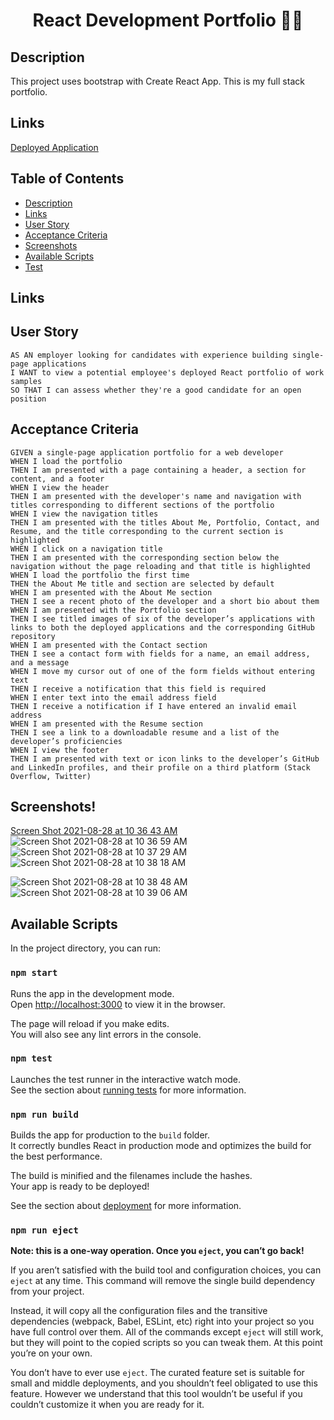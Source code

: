 <h1 align="center"> React Development Portfolio 🙋‍♀️ </h1>
 
## Description
This project uses bootstrap with Create React App. This is my full stack portfolio.

## Links

[Deployed Application](https://oljasportfolio.herokuapp.com/)


## Table of Contents
- [Description](#Description)
- [Links](#Links) 
- [User Story](#Userstory) 
- [Acceptance Criteria](Acceptancecriteria)
- [Screenshots](#Screenshots)
- [Available Scripts](AvailableScripts)
- [Test](#Test)

## Links



## User Story
```
AS AN employer looking for candidates with experience building single-page applications
I WANT to view a potential employee's deployed React portfolio of work samples
SO THAT I can assess whether they're a good candidate for an open position
```

## Acceptance Criteria 
```
GIVEN a single-page application portfolio for a web developer
WHEN I load the portfolio
THEN I am presented with a page containing a header, a section for content, and a footer
WHEN I view the header
THEN I am presented with the developer's name and navigation with titles corresponding to different sections of the portfolio
WHEN I view the navigation titles
THEN I am presented with the titles About Me, Portfolio, Contact, and Resume, and the title corresponding to the current section is highlighted
WHEN I click on a navigation title
THEN I am presented with the corresponding section below the navigation without the page reloading and that title is highlighted
WHEN I load the portfolio the first time
THEN the About Me title and section are selected by default
WHEN I am presented with the About Me section
THEN I see a recent photo of the developer and a short bio about them
WHEN I am presented with the Portfolio section
THEN I see titled images of six of the developer’s applications with links to both the deployed applications and the corresponding GitHub repository
WHEN I am presented with the Contact section
THEN I see a contact form with fields for a name, an email address, and a message
WHEN I move my cursor out of one of the form fields without entering text
THEN I receive a notification that this field is required
WHEN I enter text into the email address field
THEN I receive a notification if I have entered an invalid email address
WHEN I am presented with the Resume section
THEN I see a link to a downloadable resume and a list of the developer’s proficiencies
WHEN I view the footer
THEN I am presented with text or icon links to the developer’s GitHub and LinkedIn profiles, and their profile on a third platform (Stack Overflow, Twitter)
```


## Screenshots!
[Screen Shot 2021-08-28 at 10 36 43 AM](https://user-images.githubusercontent.com/79331882/131221639-5fd55bf7-6fac-4b30-862f-3ad0632a0871.png)
![Screen Shot 2021-08-28 at 10 36 59 AM](https://user-images.githubusercontent.com/79331882/131221673-c81b45fa-3cd6-4d6d-8309-da48c00bb2f3.png)
![Screen Shot 2021-08-28 at 10 37 29 AM](https://user-images.githubusercontent.com/79331882/131221691-88b890b5-1ee9-443b-8b41-5a8532eaf2d1.png)
![Screen Shot 2021-08-28 at 10 38 18 AM](https://user-images.githubusercontent.com/79331882/131221764-ba062935-09ba-4f87-a4d8-0ca771602c39.png)

![Screen Shot 2021-08-28 at 10 38 48 AM](https://user-images.githubusercontent.com/79331882/131221736-50fedf64-13d1-40f4-9a61-7d06ec0afc95.png)
![Screen Shot 2021-08-28 at 10 39 06 AM](https://user-images.githubusercontent.com/79331882/131221740-aeeb73a9-d84b-47f2-be4a-47c2e53313e6.png)



## Available Scripts

In the project directory, you can run:

### `npm start`

Runs the app in the development mode.\
Open [http://localhost:3000](http://localhost:3000) to view it in the browser.

The page will reload if you make edits.\
You will also see any lint errors in the console.

### `npm test`

Launches the test runner in the interactive watch mode.\
See the section about [running tests](https://facebook.github.io/create-react-app/docs/running-tests) for more information.

### `npm run build`

Builds the app for production to the `build` folder.\
It correctly bundles React in production mode and optimizes the build for the best performance.

The build is minified and the filenames include the hashes.\
Your app is ready to be deployed!

See the section about [deployment](https://facebook.github.io/create-react-app/docs/deployment) for more information.

### `npm run eject`

**Note: this is a one-way operation. Once you `eject`, you can’t go back!**

If you aren’t satisfied with the build tool and configuration choices, you can `eject` at any time. This command will remove the single build dependency from your project.

Instead, it will copy all the configuration files and the transitive dependencies (webpack, Babel, ESLint, etc) right into your project so you have full control over them. All of the commands except `eject` will still work, but they will point to the copied scripts so you can tweak them. At this point you’re on your own.

You don’t have to ever use `eject`. The curated feature set is suitable for small and middle deployments, and you shouldn’t feel obligated to use this feature. However we understand that this tool wouldn’t be useful if you couldn’t customize it when you are ready for it.

